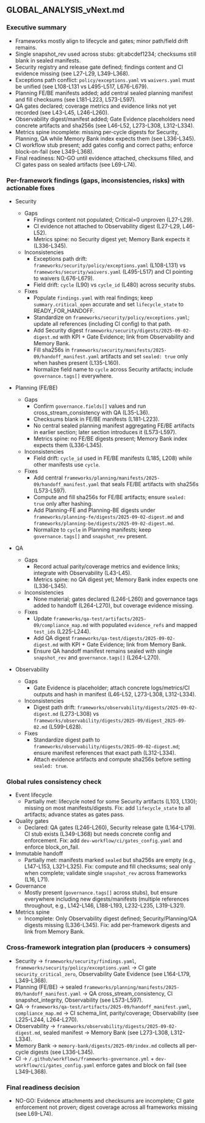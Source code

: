 ## GLOBAL_ANALYSIS_vNext.md

### Executive summary
- Frameworks mostly align to lifecycle and gates; minor path/field drift remains.
- Single snapshot_rev used across stubs: git:abcdef1234; checksums still blank in sealed manifests.
- Security registry and release gate defined; findings content and CI evidence missing (see L27-L29, L349-L368).
- Exceptions path conflict: `policy/exceptions.yaml` vs `waivers.yaml` must be unified (see L108-L131 vs L495-L517, L676-L679).
- Planning FE/BE manifests added; add central sealed planning manifest and fill checksums (see L181-L223, L573-L597).
- QA gates declared; coverage metrics and evidence links not yet recorded (see L43-L45, L246-L260).
- Observability digest/manifest added; Gate Evidence placeholders need concrete artifacts and sha256s (see L46-L52, L273-L308, L312-L334).
- Metrics spine incomplete: missing per-cycle digests for Security, Planning, QA while Memory Bank index expects them (see L336-L345).
- CI workflow stub present; add gates config and correct paths; enforce block-on-fail (see L349-L368).
- Final readiness: NO-GO until evidence attached, checksums filled, and CI gates pass on sealed artifacts (see L69-L74).

### Per-framework findings (gaps, inconsistencies, risks) with actionable fixes

- Security
  - Gaps
    - Findings content not populated; Critical=0 unproven (L27-L29).
    - CI evidence not attached to Observability digest (L27-L29, L46-L52).
    - Metrics spine: no Security digest yet; Memory Bank expects it (L336-L345).
  - Inconsistencies
    - Exceptions path drift: `frameworks/security/policy/exceptions.yaml` (L108-L131) vs `frameworks/security/waivers.yaml` (L495-L517) and CI pointing to waivers (L676-L679).
    - Field drift: `cycle` (L90) vs `cycle_id` (L480) across security stubs.
  - Fixes
    - Populate `findings.yaml` with real findings; keep `summary.critical_open` accurate and set `lifecycle_state` to READY_FOR_HANDOFF.
    - Standardize on `frameworks/security/policy/exceptions.yaml`; update all references (including CI config) to that path.
    - Add Security digest `frameworks/security/digests/2025-09-02-digest.md` with KPI + Gate Evidence; link from Observability and Memory Bank.
    - Fill sha256s in `frameworks/security/manifests/2025-09/handoff_manifest.yaml` artifacts and set `sealed: true` only when hashes present (L135-L160).
    - Normalize field name to `cycle` across Security artifacts; include `governance.tags[]` everywhere.

- Planning (FE/BE)
  - Gaps
    - Confirm `governance.fields[]` values and run cross_stream_consistency with QA (L35-L36).
    - Checksums blank in FE/BE manifests (L181-L223).
    - No central sealed planning manifest aggregating FE/BE artifacts in earlier section; later section introduces it (L573-L597).
    - Metrics spine: no FE/BE digests present; Memory Bank index expects them (L336-L345).
  - Inconsistencies
    - Field drift: `cycle_id` used in FE/BE manifests (L185, L208) while other manifests use `cycle`.
  - Fixes
    - Add central `frameworks/planning/manifests/2025-09/handoff_manifest.yaml` that seals FE/BE artifacts with sha256s (L573-L597).
    - Compute and fill sha256s for FE/BE artifacts; ensure `sealed: true` only after hashing.
    - Add Planning-FE and Planning-BE digests under `frameworks/planning-fe/digests/2025-09-02-digest.md` and `frameworks/planning-be/digests/2025-09-02-digest.md`.
    - Normalize to `cycle` in Planning manifests; keep `governance.tags[]` and `snapshot_rev` present.

- QA
  - Gaps
    - Record actual parity/coverage metrics and evidence links; integrate with Observability (L43-L45).
    - Metrics spine: no QA digest yet; Memory Bank index expects one (L336-L345).
  - Inconsistencies
    - None material; gates declared (L246-L260) and governance tags added to handoff (L264-L270), but coverage evidence missing.
  - Fixes
    - Update `frameworks/qa-test/artifacts/2025-09/compliance_map.md` with populated `evidence_refs` and mapped `test_ids` (L225-L244).
    - Add QA digest `frameworks/qa-test/digests/2025-09-02-digest.md` with KPI + Gate Evidence; link from Memory Bank.
    - Ensure QA handoff manifest remains sealed with single `snapshot_rev` and `governance.tags[]` (L264-L270).

- Observability
  - Gaps
    - Gate Evidence is placeholder; attach concrete logs/metrics/CI outputs and hash in manifest (L46-L52, L273-L308, L312-L334).
  - Inconsistencies
    - Digest path drift: `frameworks/observability/digests/2025-09-02-digest.md` (L273-L308) vs `frameworks/observability/digests/2025-09/digest_2025-09-02.md` (L599-L628).
  - Fixes
    - Standardize digest path to `frameworks/observability/digests/2025-09-02-digest.md`; ensure manifest references that exact path (L312-L334).
    - Attach evidence artifacts and compute sha256s before setting `sealed: true`.

### Global rules consistency check

- Event lifecycle
  - Partially met: lifecycle noted for some Security artifacts (L103, L130); missing on most manifests/digests. Fix: add `lifecycle_state` to all artifacts; advance states as gates pass.
- Quality gates
  - Declared: QA gates (L246-L260), Security release gate (L164-L179). CI stub exists (L349-L368) but needs concrete config and enforcement. Fix: add `dev-workflow/ci/gates_config.yaml` and enforce block_on_fail.
- Immutable handoff
  - Partially met: manifests marked `sealed` but sha256s are empty (e.g., L147-L153, L321-L325). Fix: compute and fill checksums; seal only when complete; validate single `snapshot_rev` across frameworks (L16, L71).
- Governance
  - Mostly present (`governance.tags[]` across stubs), but ensure everywhere including new digests/manifests (multiple references throughout, e.g., L142-L146, L188-L193, L232-L235, L319-L321).
- Metrics spine
  - Incomplete: Only Observability digest defined; Security/Planning/QA digests missing (L336-L345). Fix: add per-framework digests and link from Memory Bank.

### Cross-framework integration plan (producers → consumers)
- Security → `frameworks/security/findings.yaml`, `frameworks/security/policy/exceptions.yaml` → CI gate `security_critical_zero`, Observability Gate Evidence (see L164-L179, L349-L368).
- Planning (FE/BE) → sealed `frameworks/planning/manifests/2025-09/handoff_manifest.yaml` → QA cross_stream_consistency, CI snapshot_integrity, Observability (see L573-L597).
- QA → `frameworks/qa-test/artifacts/2025-09/handoff_manifest.yaml`, `compliance_map.md` → CI schema_lint, parity/coverage; Observability (see L225-L244, L264-L270).
- Observability → `frameworks/observability/digests/2025-09-02-digest.md`, sealed manifest → Memory Bank (see L273-L308, L312-L334).
- Memory Bank → `memory-bank/digests/2025-09/index.md` collects all per-cycle digests (see L336-L345).
- CI → `/.github/workflows/frameworks-governance.yml` + `dev-workflow/ci/gates_config.yaml` enforce gates and block on fail (see L349-L368).

### Final readiness decision
- NO-GO: Evidence attachments and checksums are incomplete; CI gate enforcement not proven; digest coverage across all frameworks missing (see L69-L74).

